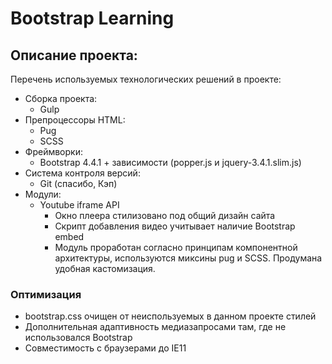 # Bootstrap Learning

## Описание проекта:
Перечень используемых технологических решений в проекте:
- Сборка проекта:
    - Gulp
- Препроцессоры HTML:
    - Pug
    - SCSS
- Фреймворки:
    - Bootstrap 4.4.1 + зависимости (popper.js и jquery-3.4.1.slim.js)
- Система контроля версий:
    - Git (спасибо, Кэп)
- Модули:
    - Youtube iframe API
        - Окно плеера стилизовано под общий дизайн сайта
        - Скрипт добавления видео учитывает наличие Bootstrap embed
        - Модуль проработан согласно принципам компонентной архитектуры, используются миксины pug и SCSS. Продумана удобная кастомизация.

### Оптимизация
- bootstrap.css очищен от неиспользуемых в данном проекте стилей
- Дополнительная адаптивность медиазапросами там, где не использовался Bootstrap
- Совместимость с браузерами до IE11